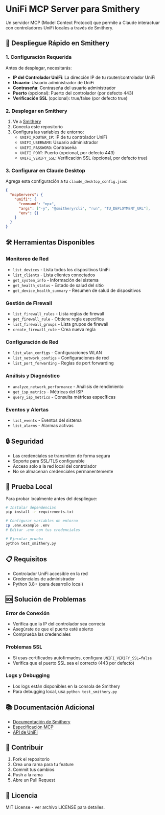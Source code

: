 # UniFi MCP Server para Smithery

Un servidor MCP (Model Context Protocol) que permite a Claude interactuar con controladores UniFi locales a través de Smithery.

## 🚀 Despliegue Rápido en Smithery

### 1. Configuración Requerida

Antes de desplegar, necesitarás:

- **IP del Controlador UniFi**: La dirección IP de tu router/controlador UniFi
- **Usuario**: Usuario administrador de UniFi
- **Contraseña**: Contraseña del usuario administrador
- **Puerto** (opcional): Puerto del controlador (por defecto 443)
- **Verificación SSL** (opcional): true/false (por defecto true)

### 2. Desplegar en Smithery

1. Ve a [Smithery](https://smithery.ai)
2. Conecta este repositorio
3. Configura las variables de entorno:
   - `UNIFI_ROUTER_IP`: IP de tu controlador UniFi
   - `UNIFI_USERNAME`: Usuario administrador
   - `UNIFI_PASSWORD`: Contraseña
   - `UNIFI_PORT`: Puerto (opcional, por defecto 443)
   - `UNIFI_VERIFY_SSL`: Verificación SSL (opcional, por defecto true)

### 3. Configurar en Claude Desktop

Agrega esta configuración a tu `claude_desktop_config.json`:

```json
{
  "mcpServers": {
    "unifi": {
      "command": "npx",
      "args": ["-y", "@smithery/cli", "run", "TU_DEPLOYMENT_URL"],
      "env": {}
    }
  }
}
```

## 🛠️ Herramientas Disponibles

### Monitoreo de Red
- `list_devices` - Lista todos los dispositivos UniFi
- `list_clients` - Lista clientes conectados
- `get_system_info` - Información del sistema
- `get_health_status` - Estado de salud del sitio
- `get_device_health_summary` - Resumen de salud de dispositivos

### Gestión de Firewall
- `list_firewall_rules` - Lista reglas de firewall
- `get_firewall_rule` - Obtiene regla específica
- `list_firewall_groups` - Lista grupos de firewall
- `create_firewall_rule` - Crea nueva regla

### Configuración de Red
- `list_wlan_configs` - Configuraciones WLAN
- `list_network_configs` - Configuraciones de red
- `list_port_forwarding` - Reglas de port forwarding

### Análisis y Diagnóstico
- `analyze_network_performance` - Análisis de rendimiento
- `get_isp_metrics` - Métricas del ISP
- `query_isp_metrics` - Consulta métricas específicas

### Eventos y Alertas
- `list_events` - Eventos del sistema
- `list_alarms` - Alarmas activas

## 🔒 Seguridad

- Las credenciales se transmiten de forma segura
- Soporte para SSL/TLS configurable
- Acceso solo a la red local del controlador
- No se almacenan credenciales permanentemente

## 🧪 Prueba Local

Para probar localmente antes del despliegue:

```bash
# Instalar dependencias
pip install -r requirements.txt

# Configurar variables de entorno
cp .env.example .env
# Editar .env con tus credenciales

# Ejecutar prueba
python test_smithery.py
```

## 📋 Requisitos

- Controlador UniFi accesible en la red
- Credenciales de administrador
- Python 3.8+ (para desarrollo local)

## 🆘 Solución de Problemas

### Error de Conexión
- Verifica que la IP del controlador sea correcta
- Asegúrate de que el puerto esté abierto
- Comprueba las credenciales

### Problemas SSL
- Si usas certificados autofirmados, configura `UNIFI_VERIFY_SSL=false`
- Verifica que el puerto SSL sea el correcto (443 por defecto)

### Logs y Debugging
- Los logs están disponibles en la consola de Smithery
- Para debugging local, usa `python test_smithery.py`

## 📚 Documentación Adicional

- [Documentación de Smithery](https://docs.smithery.ai)
- [Especificación MCP](https://modelcontextprotocol.io)
- [API de UniFi](https://ubntwiki.com/products/software/unifi-controller/api)

## 🤝 Contribuir

1. Fork el repositorio
2. Crea una rama para tu feature
3. Commit tus cambios
4. Push a la rama
5. Abre un Pull Request

## 📄 Licencia

MIT License - ver archivo LICENSE para detalles.